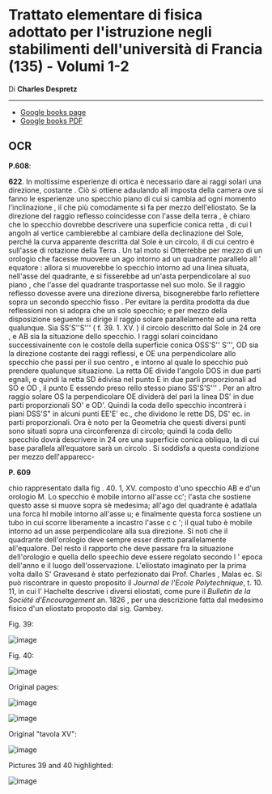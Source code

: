 # Trattato elementare di fisica adottato per l'istruzione negli stabilimenti dell'università di Francia (135) - Volumi 1-2

Di **Charles Despretz**

---------


- [Google books page](https://www.google.it/books/edition/Trattato_elementare_di_fisica_adottato_p/vdj0ydxWWQQC?hl=it&gbpv=0)
- [Google books PDF](https://books.googleusercontent.com/books/content?req=AKW5QafaYqd5_ywC1hQ7BmSkxSSdge84wd5gnI-sgBSUXz2WjrpMo6XuuNpMJ7BgTUaTI8McqrpfHkC6b_l0ge2JmfsDbWsNRkjbRwUW2r4X-QqjQjVN1URue0mXJZVxslSrzY9qO0oII6gmqqntVonge1i74HA1L4GP87_SZcI7tC9pzxTe_hmc_UHJo_ueVNkq3jiTQPikgtzQ3HYz3arIczIjnRRVo4kAfNtkzbDbNkiEnW8UQrSrBbQd_lS6khcfz6i1lJRd5sQESayJ5uPx-AXshYr509c8GTB85Y2ploY_ZDREx10)

## OCR

**P.608**:

  **622**. In moltissime esperienze di ortica è necessario dare ai raggi solari una direzione, costante . Ciò si ottiene adaulando all imposta della camera ove si fanno le esperienze uno specchio piano di cui si cambia ad ogni momento l'inclinazione , il che più comodamente si fa per mezzo dell'eliostato. Se la direzione del raggio reflesso coincidesse con l'asse della terra , è chiaro che lo specchio dovrebbe descrivere una superficie conica retta , di cui l angoln al vertice cambierebbe al cambiare della declinazione del Sole, perché la curva apparente descritta dal Sole è un circolo, il di cui centro è sull'asse di rotazione della Terra . Un tal moto si Otterrebbe per mezzo di un orologio che facesse muovere un ago intorno ad un quadrante parallelo all ' equatore : allora si muoverebbe lo specchio intorno ad una linea situata, nell'asse del quadrante, e si fisserebbe ad un'asta perpendicolare al suo piano , che l'asse del quadrante trasportasse nel suo molo. Se il raggio reflesso dovesse avere una direzione diversa, bisognerebbe farlo reflettere sopra un secondo specchio fisso . Per evitare la perdita prodotta da due reflessioni non si adopra che un solo specchio; e per mezzo della disposizione seguente si dirige il raggio solare parallelamente ad una retta qualunque. Sia SS'S''S''' ( f. 39. 1. XV. ) il circolo descritto dal Sole in 24 ore , e AB sia la situazione dello specchio. I raggi solari coincidano successivainente con le costole della superficie conica OSS'S'' S''', OD sia la direzione costante dei raggi reflessi, e OE una perpendicolare allo specchio che passi per il suo centro , e intorno al quale lo specchio può prendere qualunque situazione.   La retta OE divide l'angolo DOS in due parti egnali, e quindi la retta SD èdivisa nel punto E in due parli proporzionali ad SO e OD , il punto E essendo preso rello stesso   piano SS'S'S''' . Per an altro raggio solare OS la perpendicolare OE   dividerà del pari la linea DS' in due parti proporzionali   SO' e OD'. Quindi la coda dello specchio incontrerà i piani   DSS'S" in alcuni punti EE'E' ec., che dividono le rette DS,  DS' ec. in parti proporzionali. Ora è noto per la Geometria   che questi diversi punti sono situati sopra una circonferenza di   circolo; quindi la coda dello specchio dovrà descrivere in 24   ore una superficie conica obliqua, la di cui base parallela all’equatore sarà un circolo .
  Si soddisfa a questa condizione per mezzo dell'apparecc-


**P. 609**

  chio rappresentato dalla fig . 40. 1, XV. composto d'uno specchio AB e d'un orologio M. Lo specchio é mobile intorno all'asse cc'; l'asta che sostiene questo asse si muove sopra sè medesima; all'ago del quadrante è adatlala una forca hl mobile intorno all'asse u; e finalmente questa forca sostiene un tubo in cui scorre liberamente a incastro l'asse c c '; il qual tubo è mobile intorno ad un asse perpendicolare alla sua direzione. Si noti che il quadrante dell'orologio deve sempre esser diretto parallelamente all'equalore. Del resto il rapporto che deve passare fra la situazione de!l'orologio e quella dello speechio deve essere regolato secondo l ' epoca dell'anno e il luogo dell'osservazione. L'eliostato imaginato per la prima volta dallo S' Gravesand è stato perfezionato dai Prof. Charles , Malas ec.  Si può riscontrare in questo proposito il *Journal de l'Ecole Polytechnique*, t. 10. 11, in cui l' Hachelte descrive i diversi eliostati, come pure il *Bulletin de la Société d'Encouragement* an. 1826 , per una descrizione fatta dal medesimo fisico d'un eliostato proposto dal sig. Gambey.


Fig. 39:

![image](https://user-images.githubusercontent.com/1620953/231124801-d0659ddf-c540-4fdc-be0e-895167124309.png)

Fig. 40:

![image](https://user-images.githubusercontent.com/1620953/231124987-f02150f9-b5e3-408a-ada5-996ea13e6e4b.png)


Original pages:

![image](https://user-images.githubusercontent.com/1620953/231124056-e66ad033-9002-4f98-802a-485353958c87.png)

![image](https://user-images.githubusercontent.com/1620953/231124095-980d9303-4205-493b-87f6-13f1d7fe0eef.png)

Original "tavola XV":

![image](https://user-images.githubusercontent.com/1620953/231124415-6636a373-3c52-41e7-9114-70472b3600cb.png)

Pictures 39 and 40 highlighted:

![image](https://user-images.githubusercontent.com/1620953/231124529-5209bbc7-d9c3-422a-a227-65588d8a0a2b.png)



